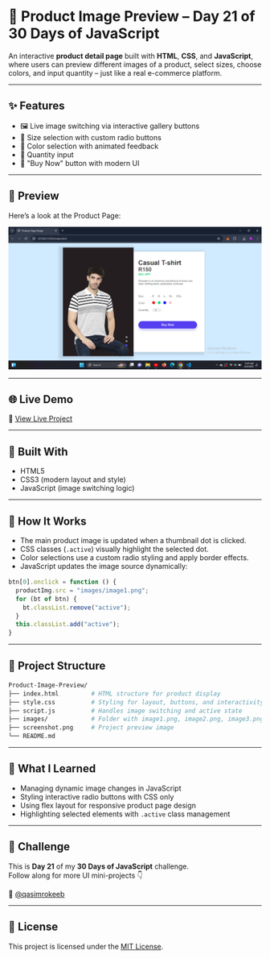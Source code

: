 
# 👕 Product Image Preview – Day 21 of 30 Days of JavaScript

An interactive **product detail page** built with **HTML**, **CSS**, and **JavaScript**, where users can preview different images of a product, select sizes, choose colors, and input quantity – just like a real e-commerce platform.

---

## ✨ Features

- 🖼️ Live image switching via interactive gallery buttons
- 📏 Size selection with custom radio buttons
- 🎨 Color selection with animated feedback
- 🔢 Quantity input
- 🛒 "Buy Now" button with modern UI

---

## 📸 Preview

Here’s a look at the Product Page:

![App Preview](https://raw.githubusercontent.com/Qasim-Rokeeb/Product-Image/main/screenshot.png)

---

## 🌐 Live Demo

🔗 [View Live Project](https://qasim-rokeeb.github.io/Product-Image)

---

## 🧱 Built With

- HTML5
- CSS3 (modern layout and style)
- JavaScript (image switching logic)

---

## 🧠 How It Works

- The main product image is updated when a thumbnail dot is clicked.
- CSS classes (`.active`) visually highlight the selected dot.
- Color selections use a custom radio styling and apply border effects.
- JavaScript updates the image source dynamically:

```js
btn[0].onclick = function () {
  productImg.src = "images/image1.png";
  for (bt of btn) {
    bt.classList.remove("active");
  }
  this.classList.add("active");
}
```

---

## 📁 Project Structure

```bash
Product-Image-Preview/
├── index.html         # HTML structure for product display
├── style.css          # Styling for layout, buttons, and interactivity
├── script.js          # Handles image switching and active state
├── images/            # Folder with image1.png, image2.png, image3.png
├── screenshot.png     # Project preview image
└── README.md
```

---

## 🧵 What I Learned

- Managing dynamic image changes in JavaScript
- Styling interactive radio buttons with CSS only
- Using flex layout for responsive product page design
- Highlighting selected elements with `.active` class management

---

## 📅 Challenge

This is **Day 21** of my **30 Days of JavaScript** challenge.  
Follow along for more UI mini-projects 👇

📲 [@qasimrokeeb](https://x.com/qasimrokeeb)

---

## 📜 License

This project is licensed under the [MIT License](LICENSE).
````

